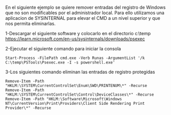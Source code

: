 En el siguiente ejemplo se quiere remover entradas del registro de Windows que no son modificables por el administrador local.
Para ello utilizamos una aplicacion de SYSINTERNAL para elevar el CMD a un nivel superior y que nos permita eliminarlas.

1-Descargar el siguiente software y colocarlo en el directorio c:\temp
https://learn.microsoft.com/en-us/sysinternals/downloads/psexec

2-Ejecutar el siguiente comando para iniciar la consola
```
Start-Process -FilePath cmd.exe -Verb Runas -ArgumentList '/k C:\temp\PSTools\Psexec.exe -I -s powershell.exe'
```
3-Los siguientes comando eliminan las entradas de registro protegidas
```
Remove-Item -Path "HKLM:\SYSTEM\CurrentControlSet\Enum\SWD\PRINTENUM\*" -Recurse
Remove-Item -Path "HKLM:\SYSTEM\CurrentControlSet\Control\DeviceClasses\*" -Recurse
Remove-Item -Path "HKLM:\Software\Microsoft\Windows NT\CurrentVersion\Print\Providers\Client Side Rendering Print Provider\*" -Recurse
```

